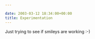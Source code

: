 ```yaml
---

date: 2003-03-12 18:34:00+00:00
title: Experimentation
---
```


Just trying to see if smileys are working :-)
